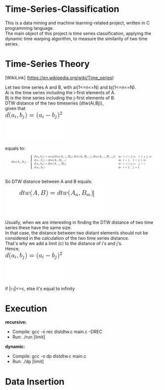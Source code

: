 # Time-Series-Classification

This is a data mining and machine learning-related project, written in C programming language.\
The main object of this project is time series classification, applying the dynamic time warping algorithm, to measure the similarity of two time series.

# Time-Series Theory

[WikiLink] (https://en.wikipedia.org/wiki/Time_series)

Let two time series A and B, with ai(1<=n<=N) and bj(1<=n<=N).\
Ai is the time series including the i-first elements of A.\
Bj is the time series including the j-first elements of B.\
DTW distance of the two timeseries (dtw(Ai,Bj)), \
given that \
![alt text](https://github.com/KGArgyropoulos/Time-Series-Classification/blob/master/images/img3.png)

equals to: \
![alt text](https://github.com/KGArgyropoulos/Time-Series-Classification/blob/master/images/img1.png)

So DTW distance between A and B equals: \
![alt text](https://github.com/KGArgyropoulos/Time-Series-Classification/blob/master/images/img2.png)

Usually, when we are interesting in finding the DTW distance of two time series these have the same size.\
In that case, the distance between two distant elements should not be considered in the calculation of the two time series distance.\
That's why we add a limit (c) to the distance of i's and j's.\
Hence, \
![alt text](https://github.com/KGArgyropoulos/Time-Series-Classification/blob/master/images/img3.png)

if |i-j|<=c, else it's equal to infinity

# Execution

**recursive:**
 - Compile: gcc -o rec distdtw.c main.c -DREC
 - Run: ./run [limit]

**dynamic:**
 - Compile: gcc -o dp distdtw.c main.c
 - Run: ./dp [limit]

# Data Insertion



